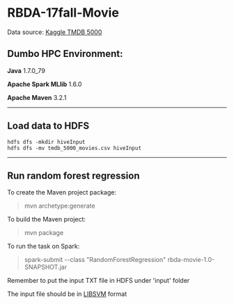 # RBDA-17fall-Movie

Data source: [Kaggle TMDB 5000](https://www.kaggle.com/tmdb/tmdb-movie-metadata/data)

## Dumbo HPC Environment:
**Java** 1.7.0_79

**Apache Spark MLlib** 1.6.0

**Apache Maven** 3.2.1

---

## Load data to HDFS

```language=bash
hdfs dfs -mkdir hiveInput
hdfs dfs -mv tmdb_5000_movies.csv hiveInput
```

---

## Run random forest regression

To create the Maven project package: 
> mvn archetype:generate 

To build the Maven project: 

> mvn package 

To run the task on Spark: 

> spark-submit --class "RandomForestRegression" rbda-movie-1.0-SNAPSHOT.jar

Remember to put the input TXT file in HDFS under 'input' folder

The input file should be in [LIBSVM](https://www.csie.ntu.edu.tw/~cjlin/libsvmtools/datasets/) format

